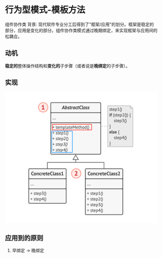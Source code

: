 # 行为型模式-模板方法
组件协作类
背景: 现代软件专业分工后得到了"框架/应用"的划分。框架是稳定的部分，应用是变化的部分。组件协作类模式通过晚期绑定，来实现框架与应用间的松耦合。
## 动机
**稳定的**整体操作结构和**变化的**子步骤（或者说是**晚绑定**的子步骤）。
## 实现
![UML](pics/39_TemplateMethod_UML.png)
## 应用到的原则
1. 早绑定 -> 晚绑定